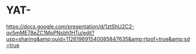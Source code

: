 # YAT-
https://docs.google.com/presentation/d/1ztShU2C2-qv5mME78eZC1MpPNsbh1HTu/edit?usp=sharing&amp;ouid=112619691540085847635&amp;rtpof=true&amp;sd=true
